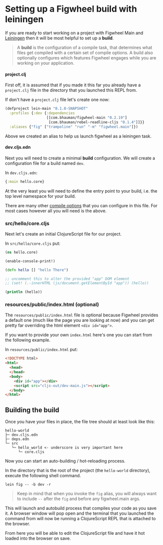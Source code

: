 # Setting up a Figwheel build with leiningen

If you are ready to start working on a project with Figwheel Main and
[Leiningen](https://leiningen.org/) then it will be most helpful to
set up a **build**.

> A **build** is the configuration of a compile task, that determines
> what files get compiled with a certain set of compile options. A
> build also optionally configures which features Figwheel
> engages while you are working on your application.

#### project.clj

First off, it is assumed that if you made it this far you already have
a `project.clj` file in the directory that you launched this REPL from.

If don't have a `project.clj` file let's create one now:

```clojure
(defproject lein-main "0.1.0-SNAPSHOT"
  :profiles {:dev {:dependencies
                   [[com.bhauman/figwheel-main "0.2.19"]
                    [com.bhauman/rebel-readline-cljs "0.1.4"]]}}
  :aliases {"fig" ["trampoline" "run" "-m" "figwheel.main"]})
```

Above we created an alias to help us launch figwheel as a leiningen task.

#### dev.cljs.edn

Next you will need to create a minimal **build** configuration. We will
create a configuration file for a build named `dev`.

In `dev.cljs.edn`:

```clojure
{:main hello.core}
```

At the very least you will need to define the entry point to your
build, i.e. the top level namespace for your build. 

There are many other
[compile options](https://clojurescript.org/reference/compiler-options)
that you can configure in this file. For most cases however all you
will need is the above.

### src/hello/core.cljs

Next let's create an initial ClojureScript file for our project.

In `src/hello/core.cljs` put:

```clojure
(ns hello.core)

(enable-console-print!)

(defn hello [] "hello There")

;; uncomment this to alter the provided "app" DOM element
;; (set! (.-innerHTML (js/document.getElementById "app")) (hello))

(println (hello))
```

### resources/public/index.html (optional)

The `resources/public/index.html` file is optional because Figwheel
provides a default one (much like the page you are looking at now) and
you can get pretty far overriding the html element `<div id="app">`.

If you want to provide your own `index.html` here's one you can start
from the following example.

In `resources/public/index.html` put:

```html
<!DOCTYPE html>
<html>
  <head>
  </head>
  <body>
    <div id="app"></div>
    <script src="cljs-out/dev-main.js"></script>
  </body>
</html>
```

## Building the build

Once you have your files in place, the file tree should at least look like this:

```text
hello-world
├─ dev.cljs.edn
├─ deps.edn
└─ src
   └─ hello_world <- underscore is very important here
      └─ core.cljs
```

Now you can start an auto-building / hot-reloading process.

In the directory that is the root of the project (the `hello-world` directory),
execute the following shell command.

```shell
lein fig -- -b dev -r
```

> Keep in mind that when you invoke the `fig` alias, you will always
> want to include `--` after the `fig` and before any figwheel.main
> args.

This will launch and autobuild process that compiles your code as you
save it. A browser window will pop open and the terminal that you
launched the command from will now be running a ClojureScript REPL that
is attached to the browser.

From here you will be able to edit the ClojureScript file and have it
hot loaded into the browser on save. 
